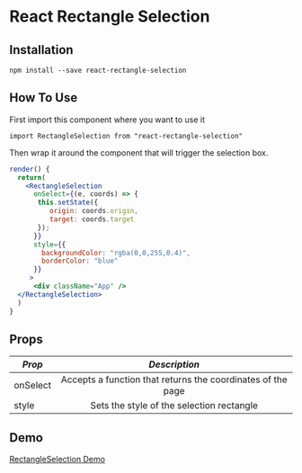 # React Rectangle Selection

## Installation

`npm install --save react-rectangle-selection`

## How To Use

First import this component where you want to use it

`import RectangleSelection from "react-rectangle-selection"`

Then wrap it around the component that will trigger the selection box.

```jsx
render() {
  return(
    <RectangleSelection
      onSelect={(e, coords) => {
       this.setState({
          origin: coords.origin,
          target: coords.target
       });
      }}
      style={{
        backgroundColor: "rgba(0,0,255,0.4)",
        borderColor: "blue"
      }}
     >
      <div className="App" />
  </RectangleSelection>
  )
}
```

## Props

| _Prop_ |     _Description_     | 
| ------ | :-------------------: |
| onSelect  | Accepts a function that returns the coordinates of the page |     
| style  |      Sets the style of the selection rectangle       |  


## Demo

<a href="http://skillful-property.surge.sh">RectangleSelection Demo</a>